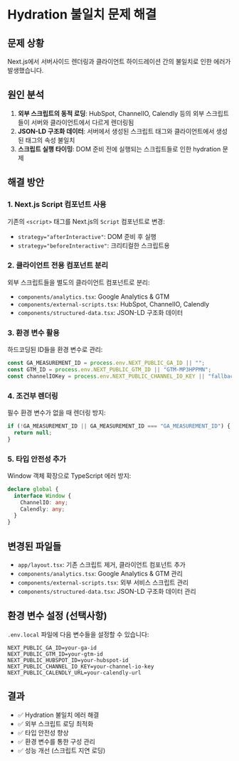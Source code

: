 # Hydration 불일치 문제 해결

## 문제 상황

Next.js에서 서버사이드 렌더링과 클라이언트 하이드레이션 간의 불일치로 인한 에러가 발생했습니다.

## 원인 분석

1. **외부 스크립트의 동적 로딩**: HubSpot, ChannelIO, Calendly 등의 외부 스크립트들이 서버와 클라이언트에서 다르게 렌더링됨
2. **JSON-LD 구조화 데이터**: 서버에서 생성된 스크립트 태그와 클라이언트에서 생성된 태그의 속성 불일치
3. **스크립트 실행 타이밍**: DOM 준비 전에 실행되는 스크립트들로 인한 hydration 문제

## 해결 방안

### 1. Next.js Script 컴포넌트 사용

기존의 `<script>` 태그를 Next.js의 `Script` 컴포넌트로 변경:

- `strategy="afterInteractive"`: DOM 준비 후 실행
- `strategy="beforeInteractive"`: 크리티컬한 스크립트용

### 2. 클라이언트 전용 컴포넌트 분리

외부 스크립트들을 별도의 클라이언트 컴포넌트로 분리:

- `components/analytics.tsx`: Google Analytics & GTM
- `components/external-scripts.tsx`: HubSpot, ChannelIO, Calendly
- `components/structured-data.tsx`: JSON-LD 구조화 데이터

### 3. 환경 변수 활용

하드코딩된 ID들을 환경 변수로 관리:

```typescript
const GA_MEASUREMENT_ID = process.env.NEXT_PUBLIC_GA_ID || "";
const GTM_ID = process.env.NEXT_PUBLIC_GTM_ID || "GTM-MP3HPPMN";
const channelIOKey = process.env.NEXT_PUBLIC_CHANNEL_IO_KEY || "fallback-key";
```

### 4. 조건부 렌더링

필수 환경 변수가 없을 때 렌더링 방지:

```typescript
if (!GA_MEASUREMENT_ID || GA_MEASUREMENT_ID === "GA_MEASUREMENT_ID") {
  return null;
}
```

### 5. 타입 안전성 추가

Window 객체 확장으로 TypeScript 에러 방지:

```typescript
declare global {
  interface Window {
    ChannelIO: any;
    Calendly: any;
  }
}
```

## 변경된 파일들

- `app/layout.tsx`: 기존 스크립트 제거, 클라이언트 컴포넌트 추가
- `components/analytics.tsx`: Google Analytics & GTM 관리
- `components/external-scripts.tsx`: 외부 서비스 스크립트 관리
- `components/structured-data.tsx`: JSON-LD 구조화 데이터 관리

## 환경 변수 설정 (선택사항)

`.env.local` 파일에 다음 변수들을 설정할 수 있습니다:

```
NEXT_PUBLIC_GA_ID=your-ga-id
NEXT_PUBLIC_GTM_ID=your-gtm-id
NEXT_PUBLIC_HUBSPOT_ID=your-hubspot-id
NEXT_PUBLIC_CHANNEL_IO_KEY=your-channel-io-key
NEXT_PUBLIC_CALENDLY_URL=your-calendly-url
```

## 결과

- ✅ Hydration 불일치 에러 해결
- ✅ 외부 스크립트 로딩 최적화
- ✅ 타입 안전성 향상
- ✅ 환경 변수를 통한 구성 관리
- ✅ 성능 개선 (스크립트 지연 로딩)
